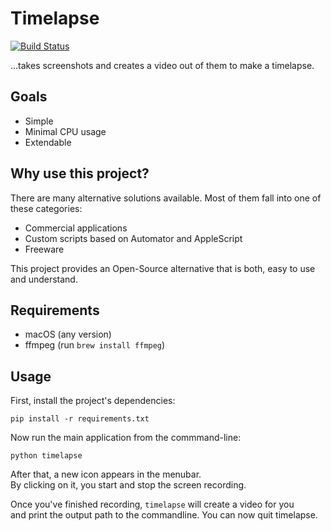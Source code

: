 # Timelapse

[![Build Status](https://travis-ci.org/mre/timelapse.svg?branch=master)](https://travis-ci.org/mre/timelapse)

...takes screenshots and creates a video out of them to make a timelapse.

## Goals

* Simple
* Minimal CPU usage
* Extendable

## Why use this project?

There are many alternative solutions available.
Most of them fall into one of these categories:

* Commercial applications
* Custom scripts based on Automator and AppleScript
* Freeware

This project provides an Open-Source alternative that is both,
easy to use and understand.

## Requirements

* macOS (any version)
* ffmpeg (run `brew install ffmpeg`)

## Usage

First, install the project's dependencies:

```shell
pip install -r requirements.txt
```

Now run the main application from the commmand-line:

```shell
python timelapse
```

After that, a new icon appears in the menubar.  
By clicking on it, you start and stop the screen recording.  

Once you've finished recording, `timelapse` will create a video for you  
and print the output path to the commandline.
You can now quit timelapse.
